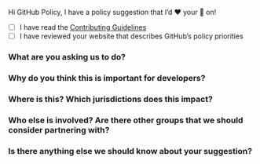 <!--
Thanks for helping shape GitHub’s policy work. Please fill out the form below and we will reply to your Issue.
-->

Hi GitHub Policy, I have a policy suggestion that I’d :heart: your :eyes: on!

- [ ] I have read the [Contributing Guidelines](CONTRIBUTING.md)
- [ ] I have reviewed your website that describes GitHub’s policy priorities

### What are you asking us to do?

### Why do you think this is important for developers?

### Where is this? Which jurisdictions does this impact?

### Who else is involved? Are there other groups that we should consider partnering with?

### Is there anything else we should know about your suggestion?
